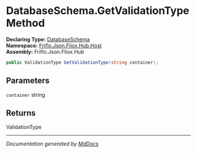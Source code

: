 ﻿<!--  
  <auto-generated>   
    The contents of this file were generated by a tool.  
    Changes to this file may be list if the file is regenerated  
  </auto-generated>   
-->

# DatabaseSchema.GetValidationType Method

**Declaring Type:** [DatabaseSchema](../index.md)  
**Namespace:** [Friflo.Json.Fliox.Hub.Host](../../index.md)  
**Assembly:** Friflo.Json.Fliox.Hub

```csharp
public ValidationType GetValidationType(string container);
```

## Parameters

`container`  string

## Returns

ValidationType

___

*Documentation generated by [MdDocs](https://github.com/ap0llo/mddocs)*
